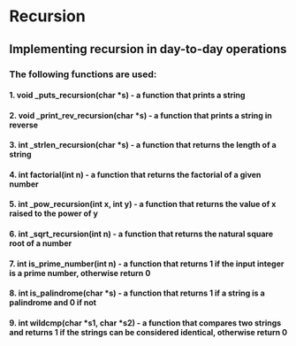 <h1> Recursion </h1>
<h2> Implementing recursion in day-to-day operations </h2>
<h3> The following functions are used: </h3>
<h4> 1. void _puts_recursion(char *s) -  a function that prints a string </h4>
<h4> 2. void _print_rev_recursion(char *s) - a function that prints a string in reverse </h4>
<h4> 3. int _strlen_recursion(char *s) - a function that returns the length of a string </h4>
<h4> 4. int factorial(int n) - a function that returns the factorial of a given number </h4>
<h4> 5. int _pow_recursion(int x, int y) - a function that returns the value of x raised to the power of y </h4>
<h4> 6. int _sqrt_recursion(int n) - a function that returns the natural square root of a number </h4>
<h4> 7. int is_prime_number(int n) - a function that returns 1 if the input integer is a prime number, otherwise return 0 </h4>
<h4> 8. int is_palindrome(char *s) - a function that returns 1 if a string is a palindrome and 0 if not </h4>
<h4> 9. int wildcmp(char *s1, char *s2) - a function that compares two strings and returns 1 if the strings can be considered identical, otherwise return 0 </h4>
